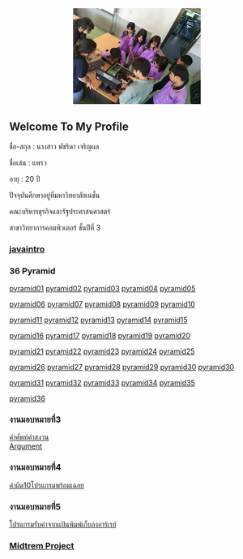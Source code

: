 
 
 
<body>
    <div class="w3-container">
        <br /> <br /> <br /> 
  <center><img src="123.jpg" class="w3-round-xxlarge" w3-center="" style="width:50%" /></center>
</div>
</body>
</html>

<h2 id="welcome-to-my-profile">Welcome To My Profile</h2>

<p>ชื่อ-สกุล : นางสาว พัชริดา เจริญผล </p>

<p>ชื่อเล่น : แพรว</p>

<p>อายุ : 20 ปี</p>

<p>ปัจจุบันศึกษาอยู่ที่มหาวิทยาลัยเนชั่น</p>

<p>คณะบริหารธุรกิจและรัฐประศาสนศาสตร์</p>

<p>สาขาวิทยาการคอมพิวเตอร์ ชั้นปีที่ 3</p>

<h3 id="javaintro"><a href="https://github.com/praew06/midterm_java/blob/master/javaintro.pdf">javaintro</a></h3>

<h3 id="36-pyramid">36 Pyramid</h3>
<p><a href="https://github.com/praew06/java_pyramid/blob/master/Praew01.java" class="button">pyramid01</a>
<a href="https://github.com/praew06/java_pyramid/blob/master/Praew02.java" class="button">pyramid02</a>
<a href="https://github.com/praew06/java_pyramid/blob/master/Praew03.php" class="button">pyramid03</a>
<a href="https://github.com/praew06/java_pyramid/blob/master/Praew04.php" class="button">pyramid04</a>
<a href="https://github.com/praew06/java_pyramid/blob/master/Praew05.php" class="button">pyramid05</a></p>

<p><a href="https://github.com/praew06/java_pyramid/blob/master/Praew06.php" class="button">pyramid06</a>
<a href="https://github.com/praew06/java_pyramid/blob/master/Praew07.php" class="button">pyramid07</a>
<a href="https://github.com/praew06/java_pyramid/blob/master/Praew08.php" class="button">pyramid08</a>
<a href="https://github.com/praew06/java_pyramid/blob/master/Praew09.php" class="button">pyramid09</a>
<a href="https://github.com/praew06/java_pyramid/blob/master/Praew10.php" class="button">pyramid10</a></p>

<p><a href="https://github.com/praew06/java_pyramid/blob/master/Praew11.php" class="button">pyramid11</a>
<a href="https://github.com/praew06/java_pyramid/blob/master/Praew12.php" class="button">pyramid12</a>
<a href="https://github.com/praew06/java_pyramid/blob/master/Praew13.php" class="button">pyramid13</a>
<a href="https://github.com/praew06/java_pyramid/blob/master/Praew14.php" class="button">pyramid14</a>
<a href="https://github.com/praew06/java_pyramid/blob/master/Praew15.php" class="button">pyramid15</a></p>

<p><a href="https://github.com/praew06/java_pyramid/blob/master/Praew16.php" class="button">pyramid16</a>
<a href="https://github.com/praew06/java_pyramid/blob/master/Praew17.php" class="button">pyramid17</a>
<a href="https://github.com/praew06/java_pyramid/blob/master/Praew18.php" class="button">pyramid18</a>
<a href="https://github.com/praew06/java_pyramid/blob/master/Praew19.php" class="button">pyramid19</a>
<a href="https://github.com/praew06/java_pyramid/blob/master/Praew20.php" class="button">pyramid20</a></p>

<p><a href="https://github.com/praew06/java_pyramid/blob/master/Praew21.php" class="button">pyramid21</a>
<a href="https://github.com/praew06/java_pyramid/blob/master/Praew22.php" class="button">pyramid22</a>
<a href="https://github.com/praew06/java_pyramid/blob/master/Praew23.php" class="button">pyramid23</a>
<a href="https://github.com/praew06/java_pyramid/blob/master/Praew24.php" class="button">pyramid24</a>
<a href="https://github.com/praew06/java_pyramid/blob/master/Praew25.php" class="button">pyramid25</a></p>

<p><a href="https://github.com/praew06/java_pyramid/blob/master/Praew26.php" class="button">pyramid26</a>
<a href="https://github.com/praew06/java_pyramid/blob/master/Praew27.php" class="button">pyramid27</a>
<a href="https://github.com/praew06/java_pyramid/blob/master/Praew28.php" class="button">pyramid28</a>
<a href="https://github.com/praew06/java_pyramid/blob/master/Praew29.php" class="button">pyramid29</a>
<a href="https://github.com/praew06/java_pyramid/blob/master/Praew30.php" class="button">pyramid30</a>
<a href="https://github.com/suwatjanee005/Java_Pyramid/blob/master/fearn_30.php" class="button">pyramid30</a></p>

<p><a href="https://github.com/praew06/java_pyramid/blob/master/Praew31.php" class="button">pyramid31</a>
<a href="https://github.com/praew06/java_pyramid/blob/master/Praew32.php" class="button">pyramid32</a>
<a href="https://github.com/praew06/java_pyramid/blob/master/Praew33.php" class="button">pyramid33</a>
<a href="https://github.com/praew06/java_pyramid/blob/master/Praew34.php" class="button">pyramid34</a>
<a href="https://github.com/praew06/java_pyramid/blob/master/Praew35.php" class="button">pyramid35</a></p>

<p><a href="https://github.com/praew06/java_pyramid/blob/master/Praew36.php" class="button">pyramid36</a></p>

<h3 id="งานมอบหมายที่3">งานมอบหมายที่3</h3>
<p><a href="https://github.com/praew06/work462/blob/master/70590329_725419167906028_2717535252535836672_n.jpg">คำศัพท์คำสงวน</a> 
<br /><a href="https://github.com/praew06/work462/blob/master/work3.B.pdf">Argument</a>


<h3 id="งานมอบหมายที่4">งานมอบหมายที่4</h3>
<p><a href="https://github.com/praew06/4_java/blob/master/1-10.pdf">คำผิด10โปรแกรมพร้อมเฉลย</a></p>

<h3 id="งานมอบหมายที่5">งานมอบหมายที่5</h3>
<p><a href="https://github.com/praew06/5java/blob/master/work5java.pdf">โปรแกรมรับค่าจากแป้นพิมพ์เก็บลงอาร์เรย์</a></p>

<h3 id="midtrem-project"><a href="https://github.com/praew06/midterm_java/blob/master/Midterm_Java.pdf">Midtrem Project</a></h3>



     
  </body>
</html>
